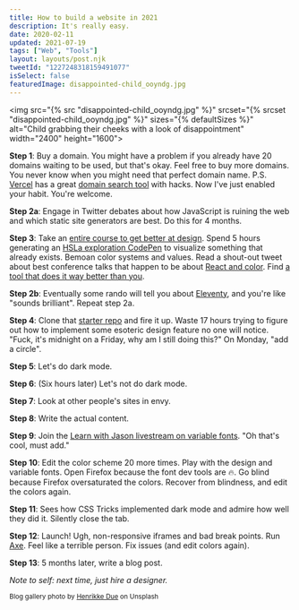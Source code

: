```yaml
---
title: How to build a website in 2021
description: It's really easy.
date: 2020-02-11
updated: 2021-07-19
tags: ["Web", "Tools"]
layout: layouts/post.njk
tweetId: "1227248318159491077"
isSelect: false
featuredImage: disappointed-child_ooyndg.jpg
---
```


<img src="{% src "disappointed-child_ooyndg.jpg" %}"
  srcset="{% srcset "disappointed-child_ooyndg.jpg" %}"
  sizes="{% defaultSizes %}"
  alt="Child grabbing their cheeks with a look of disappointment"
  width="2400" height="1600">

**Step 1**: Buy a domain. You might have a problem if you already have 20 domains waiting to be used, but that's okay. Feel free to buy more domains. You never know when you might need that perfect domain name. P.S. [Vercel](https://vercel.com) has a great [domain search tool](https://vercel.com/domains?limit=24) with hacks. Now I've just enabled your habit. You're welcome.

**Step 2a**: Engage in Twitter debates about how JavaScript is ruining the web and which static site generators are best. Do this for 4 months.

**Step 3**: Take an [entire course to get better at design](https://frontendmasters.com/courses/design-for-developers/). Spend 5 hours generating an [HSLa exploration CodePen](https://codepen.io/nolasia/pen/PoomRqN) to visualize something that already exists. Bemoan color systems and values. Read a shout-out tweet about best conference talks that happen to be about [React and color](https://www.youtube.com/watch?v=UbTZ9qSqimo&feature=youtu.be). Find [a tool that does it way better than you](https://colorlab.dev/).

**Step 2b**: Eventually some rando will tell you about [Eleventy](https://www.11ty.dev/), and you're like "sounds brilliant". Repeat step 2a.

**Step 4**: Clone that [starter repo](https://github.com/11ty/eleventy-base-blog) and fire it up. Waste 17 hours trying to figure out how to implement some esoteric design feature no one will notice. "Fuck, it's midnight on a Friday, why am I still doing this?" On Monday, "add a circle".

**Step 5**: Let's do dark mode.

**Step 6**: (Six hours later) Let's not do dark mode.

**Step 7**: Look at other people's sites in envy.

**Step 8**: Write the actual content.

**Step 9**: Join the [Learn with Jason livestream on variable fonts](https://www.youtube.com/watch?v=ZDjIFGfrQKw). "Oh that's cool, must add."

**Step 10**: Edit the color scheme 20 more times. Play with the design and variable fonts. Open Firefox because the font dev tools are 🔥. Go blind because Firefox oversaturated the colors. Recover from blindness, and edit the colors again.

**Step 11**: Sees how CSS Tricks implemented dark mode and admire how well they did it. Silently close the tab.

**Step 12**: Launch! Ugh, non-responsive iframes and bad break points. Run [Axe](https://www.deque.com/axe/). Feel like a terrible person. Fix issues (and edit colors again).

**Step 13**: 5 months later, write a blog post.

_Note to self: next time, just hire a designer._

<small>Blog gallery photo by [Henrikke Due](https://unsplash.com/@henrikkedue?utm_source=unsplash&utm_medium=referral&utm_content=creditCopyText) on Unsplash</small>
